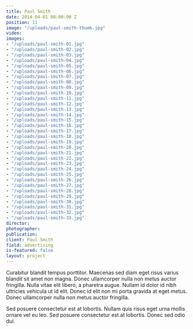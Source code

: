 ```yaml
---
title: Paul Smith
date: 2014-04-01 00:00:00 Z
position: 11
image: "/uploads/paul-smith-thumb.jpg"
video: 
images:
- "/uploads/paul-smith-01.jpg"
- "/uploads/paul-smith-02.jpg"
- "/uploads/paul-smith-03.jpg"
- "/uploads/paul-smith-04.jpg"
- "/uploads/paul-smith-05.jpg"
- "/uploads/paul-smith-06.jpg"
- "/uploads/paul-smith-07.jpg"
- "/uploads/paul-smith-08.jpg"
- "/uploads/paul-smith-09.jpg"
- "/uploads/paul-smith-10.jpg"
- "/uploads/paul-smith-11.jpg"
- "/uploads/paul-smith-12.jpg"
- "/uploads/paul-smith-13.jpg"
- "/uploads/paul-smith-14.jpg"
- "/uploads/paul-smith-15.jpg"
- "/uploads/paul-smith-16.jpg"
- "/uploads/paul-smith-17.jpg"
- "/uploads/paul-smith-18.jpg"
- "/uploads/paul-smith-19.jpg"
- "/uploads/paul-smith-20.jpg"
- "/uploads/paul-smith-21.jpg"
- "/uploads/paul-smith-22.jpg"
- "/uploads/paul-smith-23.jpg"
- "/uploads/paul-smith-24.jpg"
- "/uploads/paul-smith-25.jpg"
- "/uploads/paul-smith-26.jpg"
- "/uploads/paul-smith-27.jpg"
- "/uploads/paul-smith-28.jpg"
- "/uploads/paul-smith-29.jpg"
- "/uploads/paul-smith-30.jpg"
- "/uploads/paul-smith-31.jpg"
- "/uploads/paul-smith-32.jpg"
- "/uploads/paul-smith-33.jpg"
director: 
photographer: 
publication: 
client: Paul Smith
field: advertising
is-featured: false
layout: project
---
```


Curabitur blandit tempus porttitor. Maecenas sed diam eget risus varius blandit sit amet non magna. Donec ullamcorper nulla non metus auctor fringilla. Nulla vitae elit libero, a pharetra augue. Nullam id dolor id nibh ultricies vehicula ut id elit. Donec id elit non mi porta gravida at eget metus. Donec ullamcorper nulla non metus auctor fringilla.

Sed posuere consectetur est at lobortis. Nullam quis risus eget urna mollis ornare vel eu leo. Sed posuere consectetur est at lobortis. Donec sed odio dui.